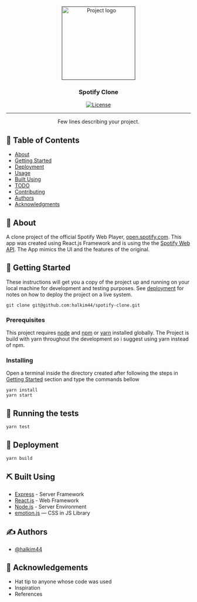 <p align="center">
  <a href="" rel="noopener">
 <img width=200px height=200px src="" alt="Project logo"></a>
</p>

<h3 align="center">Spotify Clone</h3>

<div align="center">

[![License](https://img.shields.io/badge/license-MIT-blue.svg)](/LICENSE)

</div>

---

<p align="center"> Few lines describing your project.
    <br> 
</p>

## 📝 Table of Contents

- [About](#about)
- [Getting Started](#getting_started)
- [Deployment](#deployment)
- [Usage](#usage)
- [Built Using](#built_using)
- [TODO](../TODO.md)
- [Contributing](../CONTRIBUTING.md)
- [Authors](#authors)
- [Acknowledgments](#acknowledgement)

## 🧐 About <a name = "about"></a>

A clone project of the official Spotify Web Player, [open.spotify.com](https://open.spotify.com/). This app was created using React.js Framework and is using the the [Spotify Web API](https://developer.spotify.com/documentation/web-api/). The App mimics the UI and the features of the original.

## 🏁 Getting Started <a name = "getting_started"></a>

These instructions will get you a copy of the project up and running on your local machine for development and testing purposes. See [deployment](#deployment) for notes on how to deploy the project on a live system.

```
git clone git@github.com:halkim44/spotify-clone.git
```

### Prerequisites

This project requires [node](https://nodejs.org/) and [npm](https://www.npmjs.com/) or [yarn](https://yarnpkg.com/) installed globally. The Project is build with yarn throughout the development so i suggest using yarn instead of npm.

### Installing

Open a terminal inside the directory created after following the steps in [Getting Started](#getting_started) section and type the commands bellow

```
yarn install
yarn start
```

## 🔧 Running the tests <a name = "tests"></a>

```
yarn test
```

## 🚀 Deployment <a name = "deployment"></a>

```
yarn build
```

## ⛏️ Built Using <a name = "built_using"></a>

- [Express](https://expressjs.com/) - Server Framework
- [React.js](https://reactjs.org/) - Web Framework
- [Node.js](https://nodejs.org/en/) - Server Environment
- [emotion.js](https://github.com/emotion-js/emotion) ― CSS in JS Library

## ✍️ Authors <a name = "authors"></a>

- [@halkim44](https://github.com/halkim44)

## 🎉 Acknowledgements <a name = "acknowledgement"></a>

- Hat tip to anyone whose code was used
- Inspiration
- References
